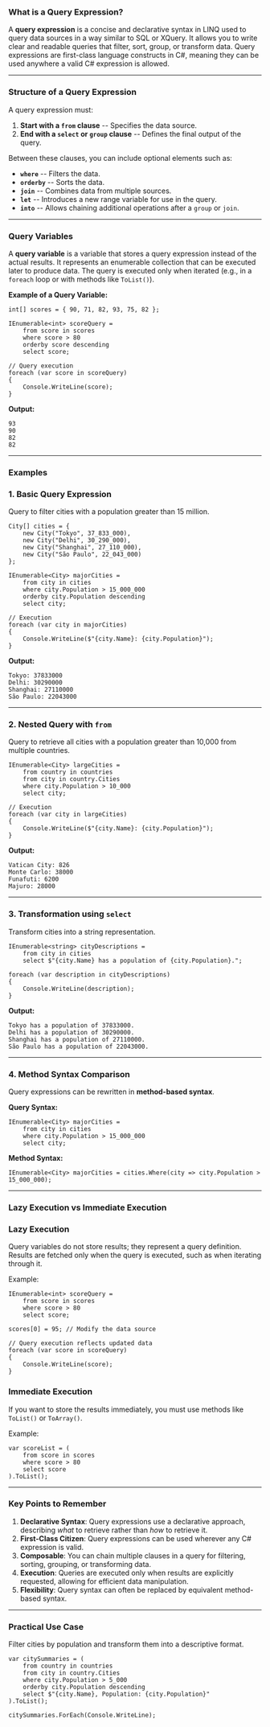 ### **What is a Query Expression?**

A **query expression** is a concise and declarative syntax in LINQ used to query data sources in a way similar to SQL or
XQuery. It allows you to write clear and readable queries that filter, sort, group, or transform data. Query expressions
are first-class language constructs in C#, meaning they can be used anywhere a valid C# expression is allowed.

* * * * *

### **Structure of a Query Expression**

A query expression must:

1. **Start with a `from` clause** -- Specifies the data source.
2. **End with a `select` or `group` clause** -- Defines the final output of the query.

Between these clauses, you can include optional elements such as:

- **`where`** -- Filters the data.
- **`orderby`** -- Sorts the data.
- **`join`** -- Combines data from multiple sources.
- **`let`** -- Introduces a new range variable for use in the query.
- **`into`** -- Allows chaining additional operations after a `group` or `join`.

* * * * *

### **Query Variables**

A **query variable** is a variable that stores a query expression instead of the actual results. It represents an
enumerable collection that can be executed later to produce data. The query is executed only when iterated (e.g., in a
`foreach` loop or with methods like `ToList()`).

**Example of a Query Variable:**

```
int[] scores = { 90, 71, 82, 93, 75, 82 };

IEnumerable<int> scoreQuery =
    from score in scores
    where score > 80
    orderby score descending
    select score;

// Query execution
foreach (var score in scoreQuery)
{
    Console.WriteLine(score);
}

```

**Output:**

```
93
90
82
82

```

* * * * *

### **Examples**

### **1\. Basic Query Expression**

Query to filter cities with a population greater than 15 million.

```
City[] cities = {
    new City("Tokyo", 37_833_000),
    new City("Delhi", 30_290_000),
    new City("Shanghai", 27_110_000),
    new City("São Paulo", 22_043_000)
};

IEnumerable<City> majorCities =
    from city in cities
    where city.Population > 15_000_000
    orderby city.Population descending
    select city;

// Execution
foreach (var city in majorCities)
{
    Console.WriteLine($"{city.Name}: {city.Population}");
}

```

**Output:**

```
Tokyo: 37833000
Delhi: 30290000
Shanghai: 27110000
São Paulo: 22043000

```

* * * * *

### **2\. Nested Query with `from`**

Query to retrieve all cities with a population greater than 10,000 from multiple countries.

```
IEnumerable<City> largeCities =
    from country in countries
    from city in country.Cities
    where city.Population > 10_000
    select city;

// Execution
foreach (var city in largeCities)
{
    Console.WriteLine($"{city.Name}: {city.Population}");
}

```

**Output:**

```
Vatican City: 826
Monte Carlo: 38000
Funafuti: 6200
Majuro: 28000

```

* * * * *

### **3\. Transformation using `select`**

Transform cities into a string representation.

```
IEnumerable<string> cityDescriptions =
    from city in cities
    select $"{city.Name} has a population of {city.Population}.";

foreach (var description in cityDescriptions)
{
    Console.WriteLine(description);
}

```

**Output:**

```
Tokyo has a population of 37833000.
Delhi has a population of 30290000.
Shanghai has a population of 27110000.
São Paulo has a population of 22043000.

```

* * * * *

### **4\. Method Syntax Comparison**

Query expressions can be rewritten in **method-based syntax**.

**Query Syntax:**

```
IEnumerable<City> majorCities =
    from city in cities
    where city.Population > 15_000_000
    select city;

```

**Method Syntax:**

```
IEnumerable<City> majorCities = cities.Where(city => city.Population > 15_000_000);

```

* * * * *

### **Lazy Execution vs Immediate Execution**

### **Lazy Execution**

Query variables do not store results; they represent a query definition. Results are fetched only when the query is
executed, such as when iterating through it.

Example:

```
IEnumerable<int> scoreQuery =
    from score in scores
    where score > 80
    select score;

scores[0] = 95; // Modify the data source

// Query execution reflects updated data
foreach (var score in scoreQuery)
{
    Console.WriteLine(score);
}

```

### **Immediate Execution**

If you want to store the results immediately, you must use methods like `ToList()` or `ToArray()`.

Example:

```
var scoreList = (
    from score in scores
    where score > 80
    select score
).ToList();

```

* * * * *

### **Key Points to Remember**

1. **Declarative Syntax**: Query expressions use a declarative approach, describing *what* to retrieve rather than *how*
   to retrieve it.
2. **First-Class Citizen**: Query expressions can be used wherever any C# expression is valid.
3. **Composable**: You can chain multiple clauses in a query for filtering, sorting, grouping, or transforming data.
4. **Execution**: Queries are executed only when results are explicitly requested, allowing for efficient data
   manipulation.
5. **Flexibility**: Query syntax can often be replaced by equivalent method-based syntax.

* * * * *

### **Practical Use Case**

Filter cities by population and transform them into a descriptive format.

```
var citySummaries = (
    from country in countries
    from city in country.Cities
    where city.Population > 5_000
    orderby city.Population descending
    select $"{city.Name}, Population: {city.Population}"
).ToList();

citySummaries.ForEach(Console.WriteLine);

```